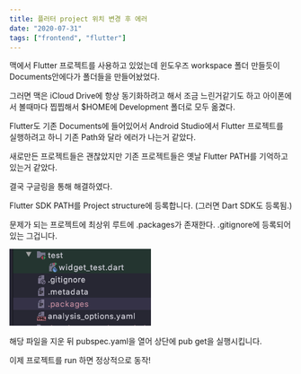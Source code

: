 ```yaml
---
title: 플러터 project 위치 변경 후 에러
date: "2020-07-31"
tags: ["frontend", "flutter"]
---
```


맥에서 Flutter 프로젝트를 사용하고 있었는데 윈도우즈 workspace 폴더 만들듯이 Documents안에다가 폴더들을 만들어놨었다.

그러면 맥은 iCloud Drive에 항상 동기화하려고 해서 조금 느린거같기도 하고 아이폰에서 볼때마다 찝찝해서 \$HOME에 Development 폴더로 모두 옮겼다.

Flutter도 기존 Documents에 들어있어서 Android Studio에서 Flutter 프로젝트를 실행하려고 하니 기존 Path와 달라 에러가 나는거 같았다.

새로만든 프로젝트들은 괜찮았지만 기존 프로젝트들은 옛날 Flutter PATH를 기억하고 있는거 같았다.

결국 구글링을 통해 해결하였다.

Flutter SDK PATH를 Project structure에 등록합니다. (그러면 Dart SDK도 등록됨.)

문제가 되는 프로젝트에 최상위 루트에 .packages가 존재한다. .gitignore에 등록되어있는 그겁니다.

<img src="./images/flutter-pacakges.png" alt="flutter .packages" style="width:50%;" />

해당 파일을 지운 뒤 pubspec.yaml을 열어 상단에 pub get을 실행시킵니다.

이제 프로젝트를 run 하면 정상적으로 동작!
